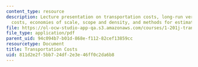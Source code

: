 ```yaml
---
content_type: resource
description: Lecture presentation on transportation costs, long-run versus short-run
  costs, economies of scale, scope and density, and methods for estimating costs.
file: https://ol-ocw-studio-app-qa.s3.amazonaws.com/courses/1-201j-transportation-systems-analysis-demand-and-economics-fall-2008/811d2e2f5bb724df2e3e46ff0c2da6b8_MIT1_201JF08_lec10.pdf
file_type: application/pdf
parent_uid: 94c094b7-b01d-868e-f112-82cef13859cc
resourcetype: Document
title: Transportation Costs
uid: 811d2e2f-5bb7-24df-2e3e-46ff0c2da6b8
---
```

